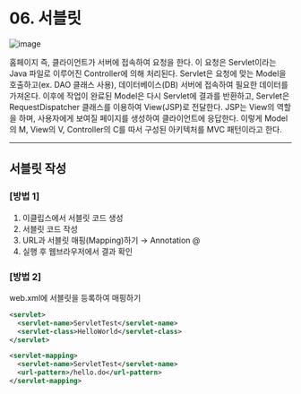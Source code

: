# 06. 서블릿
![image](https://github.com/GYUNGAEEEE/inflearn-JSP-2/assets/158580466/c1f96667-73b8-43db-a01c-bdad607b0b06)

홈페이지 즉, 클라이언트가 서버에 접속하여 요청을 한다.
이 요청은 Servlet이라는 Java 파일로 이루어진 Controller에 의해 처리된다.
Servlet은 요청에 맞는 Model을 호출하고(ex. DAO 클래스 사용), 데이터베이스(DB) 서버에 접속하여 필요한 데이터를 가져온다.
이후에 작업이 완료된 Model은 다시 Servlet에 결과를 반환하고, Servlet은 RequestDispatcher 클래스를 이용하여 View(JSP)로 전달한다.
JSP는 View의 역할을 하며, 사용자에게 보여질 페이지를 생성하여 클라이언트에 응답한다.
이렇게 Model의 M, View의 V, Controller의 C를 따서 구성된 아키텍처를 MVC 패턴이라고 한다.
***
## 서블릿 작성
### [방법 1]
1. 이클립스에서 서블릿 코드 생성
2. 서블릿 코드 작성
3. URL과 서블릿 매핑(Mapping)하기 → Annotation @
4. 실행 후 웹브라우저에서 결과 확인

### [방법 2]
web.xml에 서블릿을 등록하여 매핑하기
```xml
<servlet>
  <servlet-name>ServletTest</servlet-name>
  <servlet-class>HelloWorld</servlet-class>
</servlet>

<servlet-mapping>
  <servlet-name>ServletTest</servlet-name>
  <url-pattern>/hello.do</url-pattern>
</servlet-mapping>
```
